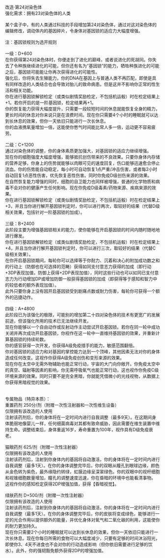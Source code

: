 <title>第24对染色体</title>
<meta name="GENERATOR" content="WinCHM">
<meta http-equiv="Content-Type" content="text/html; charset=gb2312">
<br>改造·第24对染色体
<br>强化需求：拥有23对染色体的人类
<br>
<br>某个盒子中，有的人类通过科技的手段增加第24对染色体，通过对这对染色体的编辑修改，调动体内的基因碎片，令身体对基因锁的适应力大幅度增强。
<br>
<br>注：基因锁规则为选开规则
<br>
<br>一级：D+600
<br>在你获得第24对染色体时，你便走到了进化的巅峰，或者说进化的死胡同。你失去了令种族继续进化的可能，但你还有名为“基因锁”的能力，牺牲种族进化的可能之后，基因锁可能能让你再次获得进化的可能性。
<br>强化后，你将失去生殖能力，你的DNA在基因上与普通人类不再匹配，即使是具有同样改造的人类结合也会导致对胎儿的致命病患。但是这并不影响你正常的性生活和相关功能。
<br>你在进行基因锁解锁检定（或类似剧情奖励检定，不包括机运骰）时在检定结果上+1。若你开启的是一阶基因锁，检定结果再+1。
<br>你的恢复能力获得大幅度提升，只需要一段较短时间的休息就能恢复全身的精力，更长时间的休息对你来说只是在浪费时间。现在你只需要4个小时的睡眠就可以达到长休息的效果，但你一天依旧只能进行一次长休息。
<br>你的血液携氧量增加一倍，这能使你憋气时间能比常人多一倍，运动更不容易疲劳。
<br>
<br>二级：C+1200
<br>通过对染色体的调整，你的身体素质更加强大，对基因锁的适应力继续增强。
<br>现在你的细胞强度大幅度增强，能够抵抗创伤带来的不良效果。只要你身体内存储的营养足够，你身上的伤势就能够以肉眼可见的速度回复，伤口能够迅速愈合停止流血。你的伤势能自动稳定，每小时可自动恢复1点严重/冲击伤害，或者每2小时自动回复1点恶性伤害，优先恢复恶性伤害。同时你免疫D级创伤来源的效果。
<br>在自然恢复能力增强的同时，细胞的自卫能力也同样被增强，普通的化学物质和病毒不会对你的健康产生任何影响。现在你免疫D级毒素/药物来源、疾病来源的效果。
<br>你在进行基因锁解锁检定（或类似剧情奖励检定，不包括机运骰）时在检定结果上+3，并且当你进行解开基因锁判定时，你可以进行两次，取较好的结果（代替D级相关效果，包括针对一阶基因锁的加成）。
<br>
<br>三级：B+2400
<br>此阶段主要为增强基因锁相关的能力，使你能够在开启基因锁的时间内随时随地地进行爆发。
<br>你在进行基因锁解锁检定（或类似剧情奖励检定，不包括机运骰）时在检定结果上+4，并且当你进行解开基因锁判定时，你可以进行三次，取较好的结果（代替C级相关效果）。
<br>在你开启基因锁期间，每轮你可以选择等于你耐力、沉着和决心的附加成功数之和的行动上（防御也在可选择的范畴）获得如同支付意志力获得的加成（即行动+3DP表现加值，防御上获得+2DP表现加值），同时这些行动也可以如同已支付意志力为行动增加DP或增加防御一般获得基因锁的加成（即获得等于感知和智力中的较低者的额外表现加值）。
<br>此外只要你身上没有因开启基因锁受到剧痛点数或耐力伤害，每轮你可获得一个额外的迅捷动作。
<br>
<br>四级：A+4800
<br>此阶段已为该强化的极限，可能别的增加第二十四对染色体的技术有更宽广的发展前途，但该强化所用的技术已无法继续开发。
<br>现在你能够以一个自由动作或反射动作主动尝试开启基因锁。若你在同一轮中成功关闭并再次成功开启基因锁，你视作在这一轮中一直维持基因锁的效果，并重新计算基因锁的持续轮数。
<br>你的感官获得一次开发，你获得A级免疫措手的能力，敏感范围翻倍。
<br>你对基因锁的适应力和对基因的掌控能力达到一个顶峰，其他因素无法对你的身体造成任何改变。这视作你获得A级免疫创伤和变形来源的效果。
<br>现在你在太空中无需外物辅助也能正常行动，宇宙的大门向你敞开。你免疫太空中的真空、辐射等因素的影响，你无需呼吸氧气也能正常行动，这也视作你免疫C级环境来源的效果。同时只要不是完全黑暗，你就能凭借微小的光线视物，从数据上你获得黑暗视觉的效果。
<br>
<br>
<br>专属物品（特异本质）： 
<br>重置药剂 250分/剂（附赠一次性注射器和一次性维生设备）
<br>仅限拥有该改造的人使用
<br>注射该药剂后，你的身体将在一定时间内进行自我调整（最多9天）。在这期间身体脆弱地像婴儿一样，任何细菌病毒对其都有致命威胁，因此需要在维生装置中维持生命。调整结束后，身体重返16岁，寿命重置为100年，视作具有D级免疫衰老。
<br>
<br>猫眼药剂 625/剂（附赠一次性注射器）
<br>仅限拥有该改造的人使用
<br>注射该药剂后，注射到你身体内的基因将自动激活，你的身体将在一定时间内进行自我调整（最多1天）。在你的身体调整完毕后，你的双眼从瞳孔到眼球边缘，颜色从金色转为紫色，最外缘隐约转绿，虹膜边缘呈深翠绿色。你的双眼中的视杆细胞和视锥细胞数量增加，瞳孔的调整速度迅速，你在昏暗的环境中也能看清事物。
<br>这视作你的感知检定获得2DP增强加值，获得【昏暗视觉】。
<br>
<br>绿肤药剂 D+500/剂（附赠一次性注射器）
<br>仅限拥有该改造的人使用
<br>注射该药剂后，注射到你身体内的基因将自动激活，你的身体将在一定时间内进行自我调整（最多1天）。在你的身体调整完毕后，你的皮肤将变成绿色，能够进行一定的光合作用以提供额外的能量，并优化身体对氧气和二氧化碳的利用，这能使你的耐力更加持久。
<br>现在你只需要2个小时的睡眠就可以达到长休息的效果，但你一天依旧只能进行一次长休息。现在你每日所需的食物可以大幅度减少，只要有足够的时间沐浴阳光，即使你3、4天不进食也不会对你的行动造成影响（但你依旧需要进行足够的饮水）。此外，你的强韧豁免额外获得2DP的增强加值。